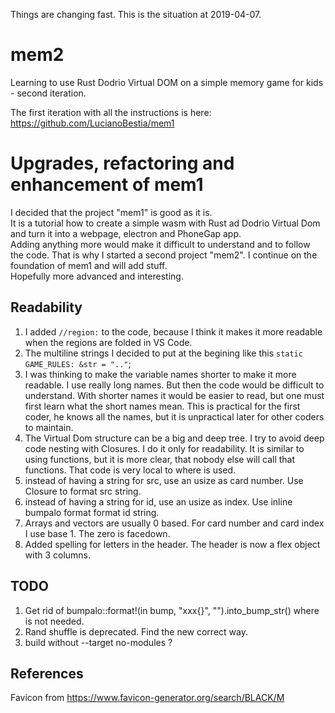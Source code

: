 Things are changing fast. This is the situation at 2019-04-07.
# mem2

Learning to use Rust Dodrio Virtual DOM on a simple memory game for kids - second iteration. 
 
The first iteration with all the instructions is here:  
https://github.com/LucianoBestia/mem1  

# Upgrades, refactoring and enhancement of mem1
I decided that the project "mem1" is good as it is.   
It is a tutorial how to create a simple wasm with Rust ad Dodrio Virtual Dom and turn it into a webpage, electron and PhoneGap app.   
Adding anything more would make it difficult to understand and to follow the code. 
That is why I started a second project "mem2". I continue on the foundation of mem1 and will add stuff.  
Hopefully more advanced and interesting.

## Readability
1. I added `//region:` to the code, because I think it makes it more readable when the regions are folded in VS Code.  
2. The multiline strings I decided to put at the begining like this `static GAME_RULES: &str = ".."`;  
3. I was thinking to make the variable names shorter to make it more readable. I use really long names. But then the code would be difficult to understand. With shorter names it would be easier to read, but one must first learn what the short names mean. This is practical for the first coder, he knows all the names, but it is unpractical later for other coders to maintain.  
4. The Virtual Dom structure can be a big and deep tree. I try to avoid deep code nesting with Closures. I do it only for readability. It is similar to using functions, but it is more clear, that nobody else will call that functions. That code is very local to where is used.  
5. instead of having a string for src, use an usize as card number. Use Closure to format src string. 
6. instead of having a string for id, use an usize as index. Use inline bumpalo format format id string. 
7. Arrays and vectors are usually 0 based. For card number and card index I use base 1. The zero is facedown.
8. Added spelling for letters in the header. The header is now a flex object with 3 columns.


## TODO
1. Get rid of bumpalo::format!(in bump, "xxx{}", "").into_bump_str() where is not needed.
2. Rand shuffle is deprecated. Find the new correct way.
3. build without --target no-modules ?

## References
Favicon from https://www.favicon-generator.org/search/BLACK/M  

